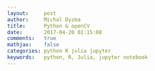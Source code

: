 ```yaml
---
layout:     post
author:     Michal Dyzma
title:      Python & openCV
date:       2017-04-20 01:15:08
comments:   true
mathjax:    false
categories: python R julia jupyter
keywords:   python, R, Julia, jupyter notebook
---
```

